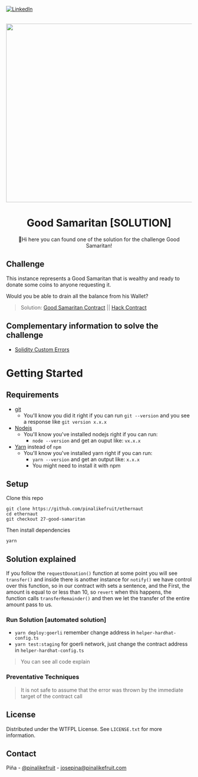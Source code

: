 <a name="readme-top"></a>

[![LinkedIn][linkedin-shield]][linkedin-url]


<br />
<div align="center">
  <a href="https://ethernaut.openzeppelin.com/">
    <img src="https://ethernaut.openzeppelin.com/imgs/BigLevel27.svg" alt="" width="800" height="485">
  </a>

  <h1 align="center">Good Samaritan [SOLUTION]</h3>

  <p align="center">
    🍍Hi  here you can found one of the solution for the challenge Good Samaritan!
  </p>
</div>

## Challenge
This instance represents a Good Samaritan that is wealthy and ready to donate some coins to anyone requesting it.

Would you be able to drain all the balance from his Wallet?

> Solution: 
  [Good Samaritan Contract](https://goerli.etherscan.io/address/0x96e0e6987347b0d50a43c93a0fc949a0b1edc1b7#internaltx) || [Hack Contract](https://goerli.etherscan.io/address/0x96e0E6987347b0D50A43C93A0fc949a0B1eDC1B7#internaltx)
## Complementary information to solve the challenge
* [Solidity Custom Errors](https://blog.soliditylang.org/2021/04/21/custom-errors/)

<!-- ## Extra help -->


# Getting Started

## Requirements

- [git](https://git-scm.com/book/en/v2/Getting-Started-Installing-Git)
  - You'll know you did it right if you can run `git --version` and you see a response like `git version x.x.x`
- [Nodejs](https://nodejs.org/en/)
  - You'll know you've installed nodejs right if you can run:
    - `node --version` and get an ouput like: `vx.x.x`
- [Yarn](https://classic.yarnpkg.com/lang/en/docs/install/) instead of `npm`
  - You'll know you've installed yarn right if you can run:
    - `yarn --version` and get an output like: `x.x.x`
    - You might need to install it with npm

## Setup

Clone this repo

```
git clone https://github.com/pinalikefruit/ethernaut
cd ethernaut
git checkout 27-good-samaritan
```

Then install dependencies

```
yarn
```
## Solution explained
If you follow the `requestDonation()` function at some point you will see `transfer()` and inside there is another instance for `notify()` we have control over this function, so in our contract with sets a sentence, and the First, the amount is equal to or less than 10, so `revert` when this happens, the function calls `transferRemainder()` and then we let the transfer of the entire amount pass to us.
### Run Solution [automated solution]
 <!-- - `yarn test:unit` for local testing  -->
 - `yarn deploy:goerli` remember change address in `helper-hardhat-config.ts`
 - `yarn test:staging` for goerli network, just change the contract address in `helper-hardhat-config.ts`


> You can see all code explain

### Preventative Techniques
> It is not safe to assume that the error was thrown by the immediate target of the contract call
## License

Distributed under the WTFPL License. See `LICENSE.txt` for more information.



## Contact

Piña - [@pinalikefruit](https://twitter.com/pinalikefruit) - josepina@pinalikefruit.com




[linkedin-shield]: https://img.shields.io/badge/-LinkedIn-black.svg?style=for-the-badge&logo=linkedin&colorB=555
[linkedin-url]: https://www.linkedin.com/in/pinalikefruit

